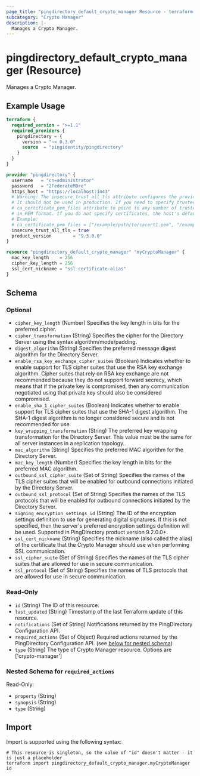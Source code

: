 ```yaml
---
page_title: "pingdirectory_default_crypto_manager Resource - terraform-provider-pingdirectory"
subcategory: "Crypto Manager"
description: |-
  Manages a Crypto Manager.
---
```


# pingdirectory_default_crypto_manager (Resource)

Manages a Crypto Manager.

## Example Usage

```terraform
terraform {
  required_version = ">=1.1"
  required_providers {
    pingdirectory = {
      version = "~> 0.3.0"
      source  = "pingidentity/pingdirectory"
    }
  }
}

provider "pingdirectory" {
  username   = "cn=administrator"
  password   = "2FederateM0re"
  https_host = "https://localhost:1443"
  # Warning: The insecure_trust_all_tls attribute configures the provider to trust any certificate presented by the PingDirectory server.
  # It should not be used in production. If you need to specify trusted CA certificates, use the
  # ca_certificate_pem_files attribute to point to any number of trusted CA certificate files
  # in PEM format. If you do not specify certificates, the host's default root CA set will be used.
  # Example:
  # ca_certificate_pem_files = ["/example/path/to/cacert1.pem", "/example/path/to/cacert2.pem"]
  insecure_trust_all_tls = true
  product_version        = "9.3.0.0"
}

resource "pingdirectory_default_crypto_manager" "myCryptoManager" {
  mac_key_length    = 256
  cipher_key_length = 256
  ssl_cert_nickname = "ssl-certificate-alias"
}
```

<!-- schema generated by tfplugindocs -->
## Schema

### Optional

- `cipher_key_length` (Number) Specifies the key length in bits for the preferred cipher.
- `cipher_transformation` (String) Specifies the cipher for the Directory Server using the syntax algorithm/mode/padding.
- `digest_algorithm` (String) Specifies the preferred message digest algorithm for the Directory Server.
- `enable_rsa_key_exchange_cipher_suites` (Boolean) Indicates whether to enable support for TLS cipher suites that use the RSA key exchange algorithm. Cipher suites that rely on RSA key exchange are not recommended because they do not support forward secrecy, which means that if the private key is compromised, then any communication negotiated using that private key should also be considered compromised.
- `enable_sha_1_cipher_suites` (Boolean) Indicates whether to enable support for TLS cipher suites that use the SHA-1 digest algorithm. The SHA-1 digest algorithm is no longer considered secure and is not recommended for use.
- `key_wrapping_transformation` (String) The preferred key wrapping transformation for the Directory Server. This value must be the same for all server instances in a replication topology.
- `mac_algorithm` (String) Specifies the preferred MAC algorithm for the Directory Server.
- `mac_key_length` (Number) Specifies the key length in bits for the preferred MAC algorithm.
- `outbound_ssl_cipher_suite` (Set of String) Specifies the names of the TLS cipher suites that will be enabled for outbound connections initiated by the Directory Server.
- `outbound_ssl_protocol` (Set of String) Specifies the names of the TLS protocols that will be enabled for outbound connections initiated by the Directory Server.
- `signing_encryption_settings_id` (String) The ID of the encryption settings definition to use for generating digital signatures. If this is not specified, then the server's preferred encryption settings definition will be used. Supported in PingDirectory product version 9.2.0.0+.
- `ssl_cert_nickname` (String) Specifies the nickname (also called the alias) of the certificate that the Crypto Manager should use when performing SSL communication.
- `ssl_cipher_suite` (Set of String) Specifies the names of the TLS cipher suites that are allowed for use in secure communication.
- `ssl_protocol` (Set of String) Specifies the names of TLS protocols that are allowed for use in secure communication.

### Read-Only

- `id` (String) The ID of this resource.
- `last_updated` (String) Timestamp of the last Terraform update of this resource.
- `notifications` (Set of String) Notifications returned by the PingDirectory Configuration API.
- `required_actions` (Set of Object) Required actions returned by the PingDirectory Configuration API. (see [below for nested schema](#nestedatt--required_actions))
- `type` (String) The type of Crypto Manager resource. Options are ['crypto-manager']

<a id="nestedatt--required_actions"></a>
### Nested Schema for `required_actions`

Read-Only:

- `property` (String)
- `synopsis` (String)
- `type` (String)

## Import

Import is supported using the following syntax:

```shell
# This resource is singleton, so the value of "id" doesn't matter - it is just a placeholder
terraform import pingdirectory_default_crypto_manager.myCryptoManager id
```

